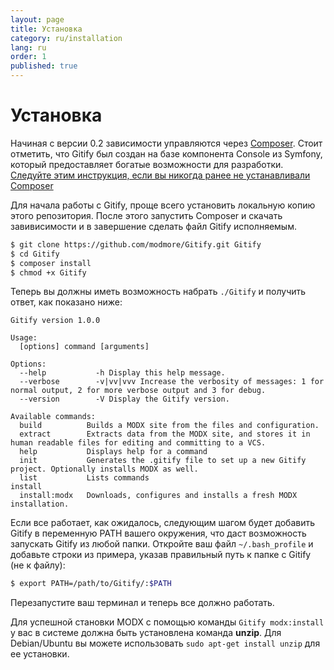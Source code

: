 ```yaml
---
layout: page
title: Установка
category: ru/installation
lang: ru
order: 1
published: true
---
```



# Установка

Начиная с версии 0.2 зависимости управляются через [Composer](https://getcomposer.org/). Стоит отметить, что Gitify был создан на базе компонента Console из Symfony, который предоставляет богатые возможности для разработки. [Следуйте этим инструкция, если вы никогда ранее не устанавливали Composer](https://getcomposer.org/doc/00-intro.md)

Для начала работы с Gitify, проще всего установить локальную копию этого репозитория. После этого запустить Composer и скачать завивисимости и в завершение сделать файл Gitify исполняемым.

```bash
$ git clone https://github.com/modmore/Gitify.git Gitify
$ cd Gitify
$ composer install
$ chmod +x Gitify
``` 

Теперь вы должны иметь возможность набрать `./Gitify` и получить ответ, как показано ниже:

```
Gitify version 1.0.0

Usage:
  [options] command [arguments]

Options:
  --help           -h Display this help message.
  --verbose        -v|vv|vvv Increase the verbosity of messages: 1 for normal output, 2 for more verbose output and 3 for debug.
  --version        -V Display the Gitify version.

Available commands:
  build          Builds a MODX site from the files and configuration.
  extract        Extracts data from the MODX site, and stores it in human readable files for editing and committing to a VCS.
  help           Displays help for a command
  init           Generates the .gitify file to set up a new Gitify project. Optionally installs MODX as well.
  list           Lists commands
install
  install:modx   Downloads, configures and installs a fresh MODX installation.

```

Если все работает, как ожидалось, следующим шагом будет добавить Gitify в переменную PATH вашего окружения, что даст возможность запускать Gitify из любой папки. Откройте ваш файл `~/.bash_profile` и добавьте строки из примера, указав правильный путь к папке с Gitify (не к файлу):

```bash
$ export PATH=/path/to/Gitify/:$PATH

```

Перезапустите ваш терминал и теперь все должно работать.

Для успешной становки MODX с помощью команды `Gitify modx:install` у вас в системе должна быть установлена команда **unzip**. Для Debian/Ubuntu вы можете использовать `sudo apt-get install unzip` для ее установки.